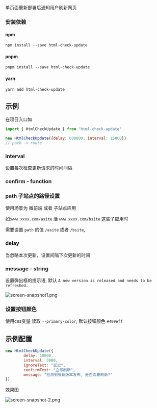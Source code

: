 
单页面重新部署后通知用户刷新网页

### 安装依赖

#### npm

```shell
npm install --save html-check-update 
```

#### pnpm

```shell
pnpm install --save html-check-update 
```

#### yarn

```shell
yarn add html-check-update 
```

## 示例

在项目入口如

```js
import { HtmlCheckUpdate } from 'html-check-update'

new HtmlCheckUpdate({delay: 600000, interval: 15000})
// path -> route
```

### interval 

设置每次检查更新请求的时间间隔

### confirm - function

### path 子站点的路径设置

使用场景为 微前端 或者 子站点应用

如:`www.xxxx.com/asite` 活 `www.xxxx.com/bsite` 这些子应用时

需要设置 `path` 的值 `/asite` 或者 `/bsite`,

### delay

当忽略本次更新，设置间隔下次更新的时间

### message - string

设置弹出框的提示语, 默认 `A new version is released and needs to be refreshed.`

![screen-snapshot1.png](https://cdn.wekic.com/_blog/1675327262789-screen-snapshot1.png)

### 设置按钮颜色

使用css变量 读取 `--primary-color`, 默认按钮颜色 `#409eff`

## 示例配置

```js
new HtmlCheckUpdate({
        delay: 10000,
        interval: 3000,
        ignoreText: "延迟",
        confirmText: "立即刷新",
        message: "检测到有新版本发布, 是否需要刷新?"
})
```

效果图

![screen-snapshot-2.png](https://cdn.wekic.com/_blog/1675327193660-screen-snapshot-2.png)
